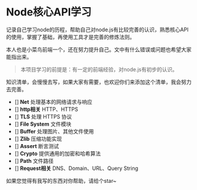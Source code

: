 # Node核心API学习

记录自己学习node的历程，帮助自己对node.js有比较完善的认识，熟悉核心API的使用，掌握了基础，再使用工具才是完善的修炼法则。

本人也是小菜鸟前端一个，还在努力提升自己。文中有什么错误或问题也希望大家能指出来。

> 本项目学习的前提是：有一定的前端经验，对node.js有初步的认识。

知识清单，会慢慢去写，如果大家有需要，也欢迎你们来添加这个清单，我会努力去完善。

- [] **Net** 处理基本的网络请求与响应
- [] **http相关** HTTP、HTTPS
- [] **TLS** 处理 HTTPS 协议
- [] **File System** 文件模块
- [] **Buffer** 处理图片、其他文件使用
- [] **Zlib** 压缩功能实现
- [] **Assert** 断言测试
- [] **Crypto** 提供通用的加密和哈希算法
- [] **Path** 文件路径
- [] **Request相关** DNS、Domain、URL、Query String


如果您觉得有我写的东西对你帮助，请给个star~